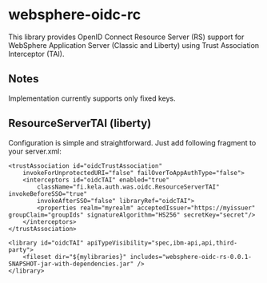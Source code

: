 # websphere-oidc-rc
This library provides OpenID Connect Resource Server (RS) support for WebSphere Application Server (Classic and Liberty) using Trust Association Interceptor (TAI).

## Notes
Implementation currently supports only fixed keys.

## ResourceServerTAI (liberty)
Configuration is simple and straightforward. Just add following fragment to your server.xml:

	<trustAssociation id="oidcTrustAssociation"
		invokeForUnprotectedURI="false" failOverToAppAuthType="false">
		<interceptors id="oidcTAI" enabled="true"
			className="fi.kela.auth.was.oidc.ResourceServerTAI" invokeBeforeSSO="true"
			invokeAfterSSO="false" libraryRef="oidcTAI">
			<properties realm="myrealm" acceptedIssuer="https://myissuer" groupClaim="groupIds" signatureAlgorithm="HS256" secretKey="secret"/>
		</interceptors>
	</trustAssociation>

	<library id="oidcTAI" apiTypeVisibility="spec,ibm-api,api,third-party">
		<fileset dir="${mylibraries}" includes="websphere-oidc-rs-0.0.1-SNAPSHOT-jar-with-dependencies.jar" />
	</library>